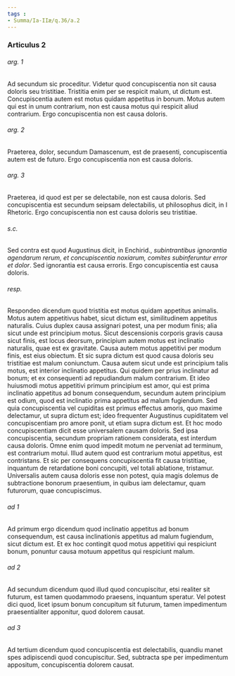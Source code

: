 ```yaml
---
tags : 
- Summa/Ia-IIæ/q.36/a.2
---
```


### Articulus 2

###### arg. 1
Ad secundum sic proceditur. Videtur quod concupiscentia non sit causa doloris seu tristitiae. Tristitia enim per se respicit malum, ut dictum est. Concupiscentia autem est motus quidam appetitus in bonum. Motus autem qui est in unum contrarium, non est causa motus qui respicit aliud contrarium. Ergo concupiscentia non est causa doloris.

###### arg. 2
Praeterea, dolor, secundum Damascenum, est de praesenti, concupiscentia autem est de futuro. Ergo concupiscentia non est causa doloris.

###### arg. 3
Praeterea, id quod est per se delectabile, non est causa doloris. Sed concupiscentia est secundum seipsam delectabilis, ut philosophus dicit, in I Rhetoric. Ergo concupiscentia non est causa doloris seu tristitiae.

###### s.c.
Sed contra est quod Augustinus dicit, in Enchirid., *subintrantibus ignorantia agendarum rerum, et concupiscentia noxiarum, comites subinferuntur error et dolor*. Sed ignorantia est causa erroris. Ergo concupiscentia est causa doloris.

###### resp.
Respondeo dicendum quod tristitia est motus quidam appetitus animalis. Motus autem appetitivus habet, sicut dictum est, similitudinem appetitus naturalis. Cuius duplex causa assignari potest, una per modum finis; alia sicut unde est principium motus. Sicut descensionis corporis gravis causa sicut finis, est locus deorsum, principium autem motus est inclinatio naturalis, quae est ex gravitate. Causa autem motus appetitivi per modum finis, est eius obiectum. Et sic supra dictum est quod causa doloris seu tristitiae est malum coniunctum. Causa autem sicut unde est principium talis motus, est interior inclinatio appetitus. Qui quidem per prius inclinatur ad bonum; et ex consequenti ad repudiandum malum contrarium. Et ideo huiusmodi motus appetitivi primum principium est amor, qui est prima inclinatio appetitus ad bonum consequendum, secundum autem principium est odium, quod est inclinatio prima appetitus ad malum fugiendum. Sed quia concupiscentia vel cupiditas est primus effectus amoris, quo maxime delectamur, ut supra dictum est; ideo frequenter Augustinus cupiditatem vel concupiscentiam pro amore ponit, ut etiam supra dictum est. Et hoc modo concupiscentiam dicit esse universalem causam doloris. Sed ipsa concupiscentia, secundum propriam rationem considerata, est interdum causa doloris. Omne enim quod impedit motum ne perveniat ad terminum, est contrarium motui. Illud autem quod est contrarium motui appetitus, est contristans. Et sic per consequens concupiscentia fit causa tristitiae, inquantum de retardatione boni concupiti, vel totali ablatione, tristamur. Universalis autem causa doloris esse non potest, quia magis dolemus de subtractione bonorum praesentium, in quibus iam delectamur, quam futurorum, quae concupiscimus.

###### ad 1
Ad primum ergo dicendum quod inclinatio appetitus ad bonum consequendum, est causa inclinationis appetitus ad malum fugiendum, sicut dictum est. Et ex hoc contingit quod motus appetitivi qui respiciunt bonum, ponuntur causa motuum appetitus qui respiciunt malum.

###### ad 2
Ad secundum dicendum quod illud quod concupiscitur, etsi realiter sit futurum, est tamen quodammodo praesens, inquantum speratur. Vel potest dici quod, licet ipsum bonum concupitum sit futurum, tamen impedimentum praesentialiter apponitur, quod dolorem causat.

###### ad 3
Ad tertium dicendum quod concupiscentia est delectabilis, quandiu manet spes adipiscendi quod concupiscitur. Sed, subtracta spe per impedimentum appositum, concupiscentia dolorem causat.


